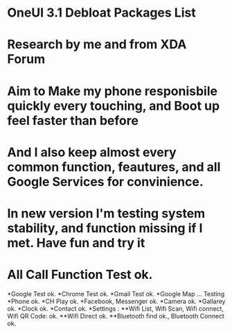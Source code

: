 # OneUI 3.1 Debloat Packages List
# Research by me and from XDA Forum
# Aim to Make my phone responisbile quickly every touching, and Boot up feel faster than before
# And I also keep almost every common function, feautures, and all Google Services for convinience.
# In new version I'm testing system stability, and function missing if I met. Have fun and try it
# All Call Function Test ok.
*Google Test ok.
*Chrome Test ok.
*Gmail Test ok.
*Google Map ... Testing
*Phone ok.
*CH Play ok.
*Facebook, Messenger ok.
*Camera ok.
*Gallarey ok.
*Clock ok.
*Contact ok.
*Settings :
  **Wifi List, Wifi Scan, Wifi connect, Wifi QR Code: ok.
  **Wifi Direct ok.
  **Bluetooth find ok., Bluetooth Connect ok.

